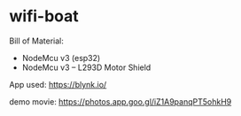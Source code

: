 # wifi-boat

Bill of Material:

- NodeMcu v3 (esp32)
- NodeMcu v3 – L293D Motor Shield

App used:
https://blynk.io/

demo movie: https://photos.app.goo.gl/iZ1A9panqPT5ohkH9

